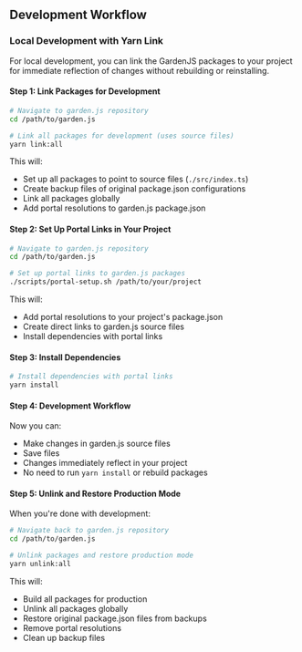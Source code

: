 
## Development Workflow

### Local Development with Yarn Link

For local development, you can link the GardenJS packages to your project for immediate reflection of changes without rebuilding or reinstalling.

#### Step 1: Link Packages for Development

```bash
# Navigate to garden.js repository
cd /path/to/garden.js

# Link all packages for development (uses source files)
yarn link:all
```

This will:
- Set up all packages to point to source files (`./src/index.ts`)
- Create backup files of original package.json configurations
- Link all packages globally
- Add portal resolutions to garden.js package.json

#### Step 2: Set Up Portal Links in Your Project

```bash
# Navigate to garden.js repository
cd /path/to/garden.js

# Set up portal links to garden.js packages
./scripts/portal-setup.sh /path/to/your/project
```

This will:
- Add portal resolutions to your project's package.json
- Create direct links to garden.js source files
- Install dependencies with portal links

#### Step 3: Install Dependencies

```bash
# Install dependencies with portal links
yarn install
```

#### Step 4: Development Workflow

Now you can:
- Make changes in garden.js source files
- Save files
- Changes immediately reflect in your project
- No need to run `yarn install` or rebuild packages

#### Step 5: Unlink and Restore Production Mode

When you're done with development:

```bash
# Navigate back to garden.js repository
cd /path/to/garden.js

# Unlink packages and restore production mode
yarn unlink:all
```

This will:
- Build all packages for production
- Unlink all packages globally
- Restore original package.json files from backups
- Remove portal resolutions
- Clean up backup files

